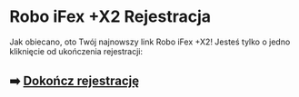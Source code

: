 # Robo iFex +X2 Rejestracja

Jak obiecano, oto Twój najnowszy link Robo iFex +X2! Jesteś tylko o jedno kliknięcie od ukończenia rejestracji:

## ➡️ [Dokończ rejestrację](https://tinyurl.com/2p9uv2hr)
